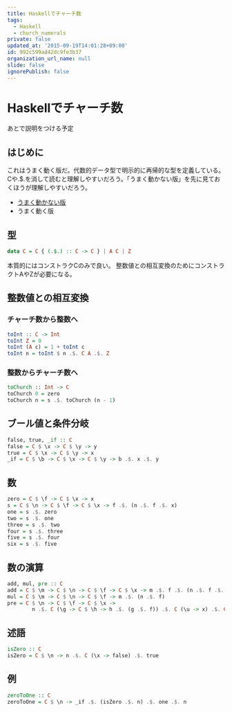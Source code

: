 ```yaml
---
title: Haskellでチャーチ数
tags:
  - Haskell
  - church_numerals
private: false
updated_at: '2015-09-19T14:01:28+09:00'
id: 992c599ad42dc9fe3b37
organization_url_name: null
slide: false
ignorePublish: false
---
```

Haskellでチャーチ数
=================

あとで説明をつける予定

はじめに
--------

これはうまく動く版だ。代数的データ型で明示的に再帰的な型を定義している。Cや.$.を消して読むと理解しやすいだろう。「うまく動かない版」を先に見ておくほうが理解しやすいだろう。

* [うまく動かない版](https://qiita.com/YoshikuniJujo/items/bd1f1a9cd6f7d721ca0a)
* うまく動く版

型
--

```hs:church.hs
data C = C { (.$.) :: C -> C } | A C | Z
```

本質的にはコンストラクCのみで良い。
整数値との相互変換のためにコンストラクトAやZが必要になる。

整数値との相互変換
----------------

### チャーチ数から整数へ

```hs:church.hs
toInt :: C -> Int
toInt Z = 0
toInt (A c) = 1 + toInt c
toInt n = toInt $ n .$. C A .$. Z
```

### 整数からチャーチ数ヘ

```hs:church.hs
toChurch :: Int -> C
toChurch 0 = zero
toChurch n = s .$. toChurch (n - 1)
```

ブール値と条件分岐
---------------

```hs:church.hs
false, true, _if :: C
false = C $ \x -> C $ \y -> y
true = C $ \x -> C $ \y -> x
_if = C $ \b -> C $ \x -> C $ \y -> b .$. x .$. y
```

数
--

```hs:church.hs
zero = C $ \f -> C $ \x -> x
s = C $ \n -> C $ \f -> C $ \x -> f .$. (n .$. f .$. x)
one = s .$. zero
two = s .$. one
three = s .$. two
four = s .$. three
five = s .$. four
six = s .$. five
```

数の演算
-------

```hs:church.hs
add, mul, pre :: C
add = C $ \m -> C $ \n -> C $ \f -> C $ \x -> m .$. f .$. (n .$. f .$. x)
mul = C $ \m -> C $ \n -> C $ \f -> m .$. (n .$. f)
pre = C $ \n -> C $ \f -> C $ \x ->
        n .$. C (\g -> C $ \h -> h .$. (g .$. f)) .$. C (\u -> x) .$. C (\u -> u)
```

述語
----

```hs:church.hs
isZero :: C
isZero = C $ \n -> n .$. C (\x -> false) .$. true
```

例
--

```hs:church.hs
zeroToOne :: C
zeroToOne = C $ \n -> _if .$. (isZero .$. n) .$. one .$. n
```
